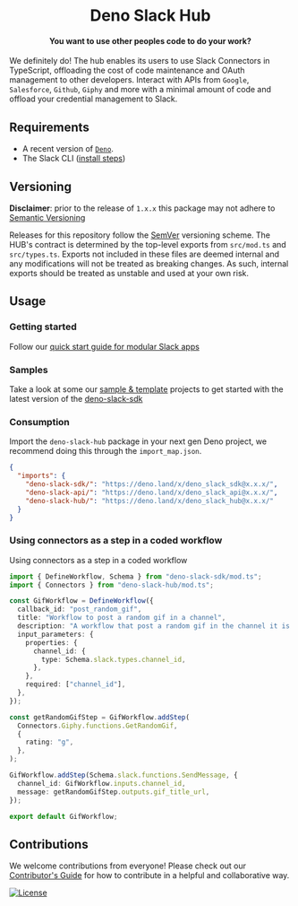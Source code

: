 <h1 align="center">
  Deno Slack Hub
  <br>
</h1>

<h4 align="center">You want to use other peoples code to do your work?</h4>

We definitely do! The hub enables its users to use Slack Connectors in
TypeScript, offloading the cost of code maintenance and OAuth management to
other developers. Interact with APIs from `Google`, `Salesforce`, `Github`, `Giphy` and more with a minimal amount of code and offload your credential management to
Slack.

## Requirements

- A recent version of
  [`Deno`](https://deno.com/manual/getting_started/installation).
- The Slack CLI ([install steps](https://api.slack.com/automation/cli/install))

## Versioning

**Disclaimer**: prior to the release of `1.x.x` this package may not adhere to
[Semantic Versioning](http://semver.org/)

Releases for this repository follow the [SemVer](https://semver.org/) versioning
scheme. The HUB's contract is determined by the top-level exports from
`src/mod.ts` and `src/types.ts`. Exports not included in these files are deemed
internal and any modifications will not be treated as breaking changes. As such,
internal exports should be treated as unstable and used at your own risk.

## Usage

### Getting started

Follow our
[quick start guide for modular Slack apps](https://api.slack.com/automation/quickstart)

### Samples

Take a look at some our
[sample & template](https://api.slack.com/automation/samples) projects to get
started with the latest version of the
[deno-slack-sdk](https://github.com/slackapi/deno-slack-sdk)

### Consumption

Import the `deno-slack-hub` package in your next gen Deno project, we recommend doing this
through the `import_map.json`.

```json
{
  "imports": {
    "deno-slack-sdk/": "https://deno.land/x/deno_slack_sdk@x.x.x/",
    "deno-slack-api/": "https://deno.land/x/deno_slack_api@x.x.x/",
    "deno-slack-hub/": "https://deno.land/x/deno_slack_hub@x.x.x/"
  }
}
```

### Using connectors as a step in a coded workflow

Using connectors as a step in a coded workflow

```ts
import { DefineWorkflow, Schema } from "deno-slack-sdk/mod.ts";
import { Connectors } from "deno-slack-hub/mod.ts";

const GifWorkflow = DefineWorkflow({
  callback_id: "post_random_gif",
  title: "Workflow to post a random gif in a channel",
  description: "A workflow that post a random gif in the channel it is invoked",
  input_parameters: {
    properties: {
      channel_id: {
        type: Schema.slack.types.channel_id,
      },
    },
    required: ["channel_id"],
  },
});

const getRandomGifStep = GifWorkflow.addStep(
  Connectors.Giphy.functions.GetRandomGif,
  {
    rating: "g",
  },
);

GifWorkflow.addStep(Schema.slack.functions.SendMessage, {
  channel_id: GifWorkflow.inputs.channel_id,
  message: getRandomGifStep.outputs.gif_title_url,
});

export default GifWorkflow;
```

## Contributions

We welcome contributions from everyone! Please check out our
[Contributor's Guide](.github/CONTRIBUTING.md) for how to contribute in a
helpful and collaborative way.

[![License][license-image]](.LICENSE)

[license-image]: https://img.shields.io/github/license/slackapi/deno-slack-hub

